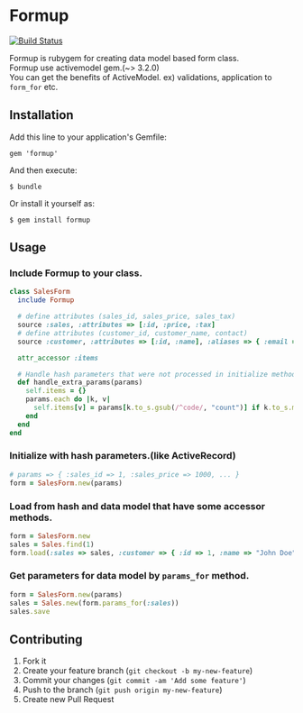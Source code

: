 # Formup

[![Build Status](https://secure.travis-ci.org/pinzolo/formup.png)](http://travis-ci.org/pinzolo/formup)

Formup is rubygem for creating data model based form class.  
Formup use activemodel gem.(~> 3.2.0)  
You can get the benefits of ActiveModel.  ex) validations, application to `form_for` etc.

## Installation

Add this line to your application's Gemfile:

    gem 'formup'

And then execute:

    $ bundle

Or install it yourself as:

    $ gem install formup

## Usage

### Include Formup to your class.

```ruby
class SalesForm
  include Formup

  # define attributes (sales_id, sales_price, sales_tax)
  source :sales, :attributes => [:id, :price, :tax]
  # define attributes (customer_id, customer_name, contact)
  source :customer, :attributes => [:id, :name], :aliases => { :email => :contact }

  attr_accessor :items

  # Handle hash parameters that were not processed in initialize method.
  def handle_extra_params(params)
    self.items = {}
    params.each do |k, v|
      self.items[v] = params[k.to_s.gsub(/^code/, "count")] if k.to_s.match(/^code/)
    end
  end
end
```

### Initialize with hash parameters.(like ActiveRecord)

```ruby
# params => { :sales_id => 1, :sales_price => 1000, ... }
form = SalesForm.new(params)
```

### Load from hash and data model that have some accessor methods.

```ruby
form = SalesForm.new
sales = Sales.find(1)
form.load(:sales => sales, :customer => { :id => 1, :name => "John Doe", :email => "john@example.com"})
```

### Get parameters for data model by `params_for` method.

```ruby
form = SalesForm.new(params)
sales = Sales.new(form.params_for(:sales))
sales.save
```

## Contributing

1. Fork it
2. Create your feature branch (`git checkout -b my-new-feature`)
3. Commit your changes (`git commit -am 'Add some feature'`)
4. Push to the branch (`git push origin my-new-feature`)
5. Create new Pull Request

